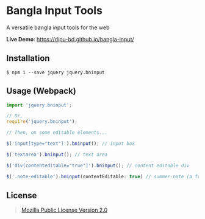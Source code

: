 # Bangla Input Tools

A versatile bangla input tools for the web

**Live Demo**: https://dipu-bd.github.io/bangla-input/ 

## Installation

```
$ npm i --save jquery jquery.bninput
```

## Usage (Webpack)

```javascript
import 'jquery.bninput';

// Or,
require('jquery.bninput');

// Then, on some editable elements...

$('input[type="text"]').bninput(); // input box

$('textarea').bninput(); // text area

$('div[contenteditable="true"]').bninput(); // content editable div

$('.note-editable').bninput(contentEditable: true) // summer-note (a free WYSWYG editor)
```

## License

> [Mozilla Public License Version 2.0](https://github.com/dipu-bd/bangla-input/blob/master/LICENSE)
